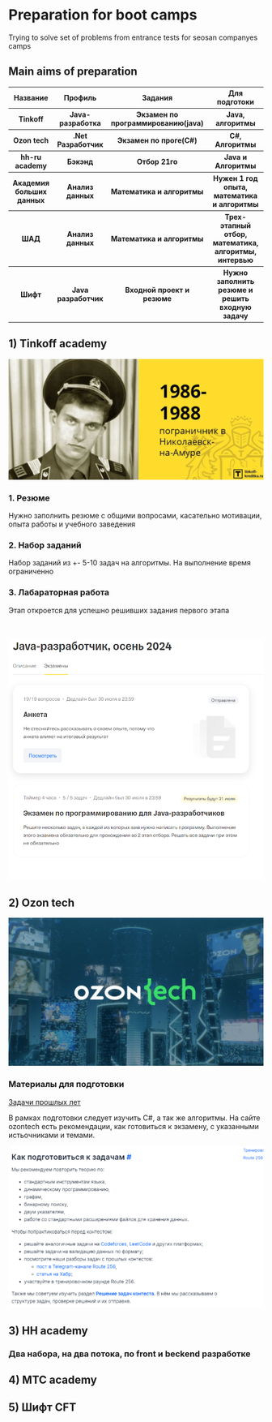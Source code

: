 <h1>Preparation for boot camps</h1>
Trying to solve set of problems from entrance tests for seosan companyes camps

<h2>Main aims of preparation</h2>
    <table>
        <thead>
        <tr>
            <th>Название</th>
            <th>Профиль</th>
            <th>Задания</th>
            <th>Для подготоки</th>
        </tr>
        </thead>
        <tbody>
        <tr>
            <th>Tinkoff</th>
            <th>Java-разработка</th>
            <th>Экзамен по программированию(java)</th>
            <th>Java, алгоритмы</th>
        </tr>
        <tr>
            <th>Ozon tech</th>
            <th>.Net Разработчик</th>
            <th>Экзамен по проге(C#)</th>
            <th>C#, Алгоритмы</th>
        </tr>
        <tr>
            <th>hh-ru academy</th>
            <th>Бэкэнд</th>
            <th>Отбор 21го</th>
            <th>Java и Алгоритмы</th>
        </tr>
        <tr>
            <th>Aкадемия больших данных</th>
            <th>Анализ данных</th>
            <th>Математика и алгоритмы</th>
            <th>Нужен 1 год опыта, математика и алгоритмы</th>
        </tr>
        <tr>
            <th>ШАД</th>
            <th>Анализ данных</th>
            <th>Математика и алгоритмы</th>
            <th>Трех-этапный отбор, математика, алгоритмы, интервью</th>
        </tr>
        <tr>
            <th>Шифт</th>
            <th>Java разработчик</th>
            <th>Входной проект и резюме</th>
            <th>Нужно заполнить резюме и решить входную задачу</th>
        </tr>
        </tbody>
    </table>

<h2>1) Tinkoff academy</h2>
    <img src="./img/Tinkoff.png">
    <h3>1. Резюме</h3>
    <p>Нужно заполнить резюме с общими вопросами, касательно мотивации, опыта работы и учебного заведения</p>
    <h3>2. Набор заданий</h3>
    <p>Набор заданий из +- 5-10 задач на алгоритмы. На выполнение время ограниченно</p>
    <h3>3. Лабараторная работа</h3>
    <p>Этап откроется для успешно решивших задания первого этапа</p>
    <br>
    <br>
    <img src="./img/tink_first.png">

<h2>2) Ozon tech</h2>
    <img src="./img/ozonTech.png">
    <h3>Материалы для подготовки</h3>
    <a href="https://habr.com/ru/companies/ozontech/articles/667728/"> Задачи прошлых лет</a>
    <p>В рамках подготовки следует изучить C#, а так же алгоритмы. На сайте ozontech есть рекомендации, как готовиться к экзамену, с указанными истьочниками и темами.</p>
    <img src="./img/ozonHow.png">

<h2>3) HH academy</h2>
    <h3>Два набора, на два потока, по front и beckend разработке</h3>
    

<h2>4) MTC academy</h2>

<h2>5) Шифт CFT</h2>

